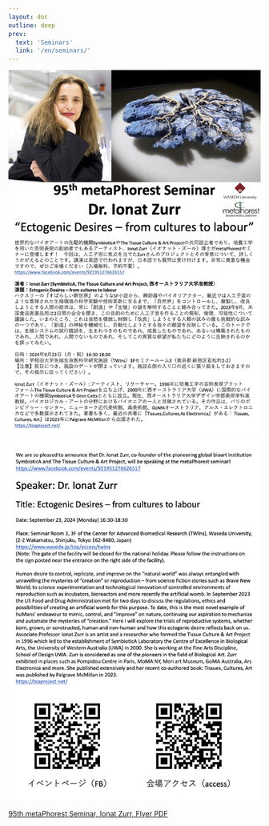 ```yaml
---
layout: doc
outline: deep
prev:
  text: 'Seminars'
  link: '/en/seminars/'
---
```


![](/public/seminars/095/Ionat_Sept_2024_1.jpg)
![](/public/seminars/095/Ionat_Sept_2024_2.png)

[95th metaPhorest Seminar, Ionat Zurr, Flyer PDF](/public/seminars/095/Ionat_Sept_2024.pdf)

